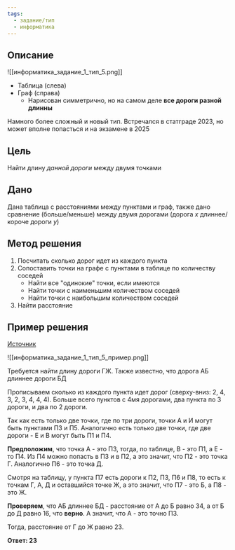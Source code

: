 ```yaml
---
tags:
  - задание/тип
  - информатика
---
```

## Описание

 ![[информатика_задание_1_тип_5.png]]

- Таблица (слева)
- Граф (справа)
	- Нарисован симметрично, но на самом деле **все дороги разной длинны**

Намного более сложный и новый тип. Встречался в статграде 2023, но может вполне попасться и на экзамене в 2025

## Цель

Найти длину *данной дороги* между двумя точками

## Дано

Дана таблица с расстояниями между пунктами и граф, также дано сравнение (больше/меньше) между двумя дорогами (дорога *x* длиннее/короче дороги *y*)

## Метод решения

1. Посчитать сколько дорог идет из каждого пункта
2. Сопоставить точки на графе с пунктами в таблице по количеству соседей
	- Найти все "одинокие" точки, если имеются
	- Найти точки с наименьшим количеством соседей
	- Найти точки с наибольшим количеством соседей
3. Найти расстояние

## Пример решения

[Источник](https://youtu.be/GV-zY20wJjg?list=PLFzCAD7_42DzlznmvI70SfXl3V0dlvqdn&t=810)

![[информатика_задание_1_тип_5_пример.png]]

Требуется найти длину дороги ГЖ. Также известно, что дорога АБ длиннее дороги БД

Прописываем сколько из каждого пункта идет дорог (сверху-вниз: 2, 4, 3, 2, 3, 4, 4, 4). Больше всего пунктов с 4мя дорогами, два пункта по 3 дороги, и два по 2 дороги.

Так как есть только две точки, где по три дороги, точки А и И могут быть пунктами П3 и П5. Аналогично есть только две точки, где две дороги - Е и В могут быть П1 и П4.

**Предположим**, что точка А - это П3, тогда, по таблице, В - это П1, а Е - то П4. Из П4 можно попасть в П3 и в П2, а это значит, что П2 - это точка Г. Аналогично П6 - это точка Д.

Смотря на таблицу, у пункта П7 есть дороги к П2, П3, П6 и П8, то есть к точкам Г, А, Д и оставшийся точке Ж, а это значит, что П7 - это Б, а П8 - это Ж.

**Проверяем**, что АБ длиннее БД - расстояние от А до Б равно 34, а от Б до Д равно 16, что **верно**. А значит, что А - это точно П3.

Тогда, расстояние от Г до Ж равно 23.

**Ответ: 23**